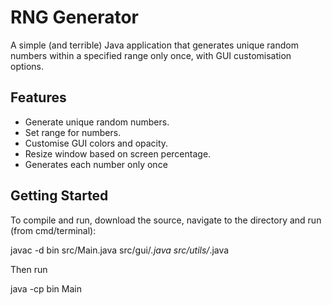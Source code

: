 # RNG Generator

A simple (and terrible) Java application that generates unique random numbers within a specified range only once, with GUI customisation options.

## Features

- Generate unique random numbers.
- Set range for numbers.
- Customise GUI colors and opacity.
- Resize window based on screen percentage.
- Generates each number only once

## Getting Started

To compile and run, download the source, navigate to the directory and run (from cmd/terminal):

javac -d bin src/Main.java src/gui/*.java src/utils/*.java

Then run

java -cp bin Main
